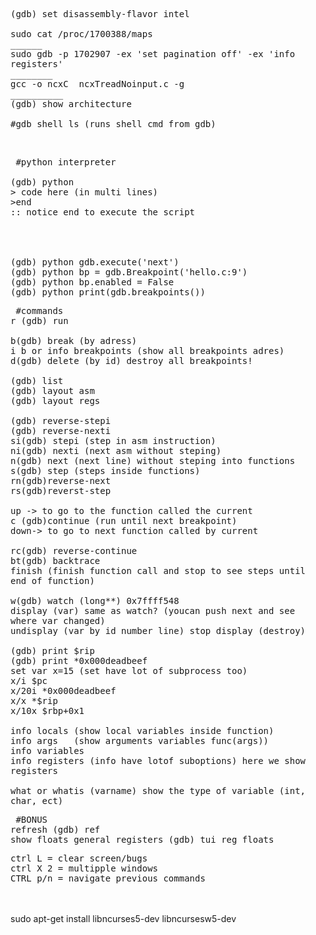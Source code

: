 <pre style="white-space: pre-wrap;">
(gdb) set disassembly-flavor intel

sudo cat /proc/1700388/maps
______
sudo gdb -p 1702907 -ex 'set pagination off' -ex 'info registers'
________
gcc -o ncxC  ncxTreadNoinput.c -g 
__________
(gdb) show architecture

#gdb shell ls (runs shell cmd from gdb)
</pre>
<br>

<pre style="white-space: pre-wrap;"> #python interpreter

(gdb) python
> code here (in multi lines)
>end
:: notice end to execute the script

<br>

(gdb) python gdb.execute('next')
(gdb) python bp = gdb.Breakpoint('hello.c:9')
(gdb) python bp.enabled = False
(gdb) python print(gdb.breakpoints())
</pre>

<pre style="white-space: pre-wrap;"> #commands
r (gdb) run

b(gdb) break (by adress)
i b or info breakpoints (show all breakpoints adres)
d(gdb) delete (by id) destroy all breakpoints!

(gdb) list
(gdb) layout asm
(gdb) layout regs

(gdb) reverse-stepi
(gdb) reverse-nexti
si(gdb) stepi (step in asm instruction)
ni(gdb) nexti (next asm without steping)
n(gdb) next (next line) without steping into functions
s(gdb) step (steps inside functions)
rn(gdb)reverse-next
rs(gdb)reverst-step

up -> to go to the function called the current
c (gdb)continue (run until next breakpoint)
down-> to go to next function called by current

rc(gdb) reverse-continue
bt(gdb) backtrace
finish (finish function call and stop to see steps until end of function)

w(gdb) watch (long**) 0x7ffff548
display (var) same as watch? (youcan push next and see where var changed)
undisplay (var by id number line) stop display (destroy)

(gdb) print $rip
(gdb) print *0x000deadbeef
set var x=15 (set have lot of subprocess too)
x/i $pc
x/20i *0x000deadbeef
x/x *$rip
x/10x $rbp+0x1

info locals (show local variables inside function)
info args   (show arguments variables func(args))
info variables
info registers (info have lotof suboptions) here we show registers

what or whatis (varname) show the type of variable (int, char, ect)
</pre>

<pre style="white-space: pre-wrap;"> #BONUS
refresh (gdb) ref
show floats general registers (gdb) tui reg floats
</pre>
<pre style="white-space: pre-wrap;">
ctrl L = clear screen/bugs
ctrl X 2 = multipple windows
CTRL p/n = navigate previous commands
</pre>
<br>
<br>
sudo apt-get install libncurses5-dev libncursesw5-dev
<br>
